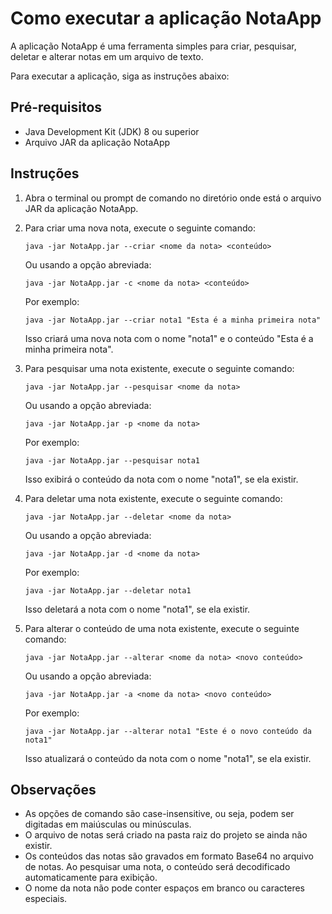 # Como executar a aplicação NotaApp

A aplicação NotaApp é uma ferramenta simples para criar, pesquisar, deletar e alterar notas em um arquivo de texto. 

Para executar a aplicação, siga as instruções abaixo:

## Pré-requisitos

- Java Development Kit (JDK) 8 ou superior
- Arquivo JAR da aplicação NotaApp

## Instruções

1. Abra o terminal ou prompt de comando no diretório onde está o arquivo JAR da aplicação NotaApp.

2. Para criar uma nova nota, execute o seguinte comando:

   ```
   java -jar NotaApp.jar --criar <nome da nota> <conteúdo>
   ```

   Ou usando a opção abreviada:

   ```
   java -jar NotaApp.jar -c <nome da nota> <conteúdo>
   ```

   Por exemplo:

   ```
   java -jar NotaApp.jar --criar nota1 "Esta é a minha primeira nota"
   ```

   Isso criará uma nova nota com o nome "nota1" e o conteúdo "Esta é a minha primeira nota".

3. Para pesquisar uma nota existente, execute o seguinte comando:

   ```
   java -jar NotaApp.jar --pesquisar <nome da nota>
   ```

   Ou usando a opção abreviada:

   ```
   java -jar NotaApp.jar -p <nome da nota>
   ```

   Por exemplo:

   ```
   java -jar NotaApp.jar --pesquisar nota1
   ```

   Isso exibirá o conteúdo da nota com o nome "nota1", se ela existir.

4. Para deletar uma nota existente, execute o seguinte comando:

   ```
   java -jar NotaApp.jar --deletar <nome da nota>
   ```

   Ou usando a opção abreviada:

   ```
   java -jar NotaApp.jar -d <nome da nota>
   ```

   Por exemplo:

   ```
   java -jar NotaApp.jar --deletar nota1
   ```

   Isso deletará a nota com o nome "nota1", se ela existir.

5. Para alterar o conteúdo de uma nota existente, execute o seguinte comando:

   ```
   java -jar NotaApp.jar --alterar <nome da nota> <novo conteúdo>
   ```

   Ou usando a opção abreviada:

   ```
   java -jar NotaApp.jar -a <nome da nota> <novo conteúdo>
   ```

   Por exemplo:

   ```
   java -jar NotaApp.jar --alterar nota1 "Este é o novo conteúdo da nota1"
   ```

   Isso atualizará o conteúdo da nota com o nome "nota1", se ela existir.

## Observações

- As opções de comando são case-insensitive, ou seja, podem ser digitadas em maiúsculas ou minúsculas.
- O arquivo de notas será criado na pasta raiz do projeto se ainda não existir.
- Os conteúdos das notas são gravados em formato Base64 no arquivo de notas. Ao pesquisar uma nota, o conteúdo será decodificado automaticamente para exibição.
- O nome da nota não pode conter espaços em branco ou caracteres especiais.